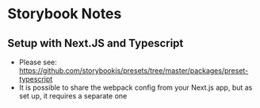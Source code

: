# Storybook Notes

## Setup with Next.JS and Typescript

- Please see: https://github.com/storybookjs/presets/tree/master/packages/preset-typescript
- It is possible to share the webpack config from your Next.js app, but as set up, it requires a separate one
